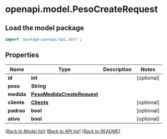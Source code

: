 # openapi.model.PesoCreateRequest

## Load the model package
```dart
import 'package:openapi/api.dart';
```

## Properties
Name | Type | Description | Notes
------------ | ------------- | ------------- | -------------
**id** | **int** |  | [optional] 
**peso** | **String** |  | 
**medida** | [**PesoMedidaCreateRequest**](PesoMedidaCreateRequest.md) |  | 
**cliente** | [**Cliente**](Cliente.md) |  | [optional] 
**padrao** | **bool** |  | [optional] 
**ativo** | **bool** |  | [optional] 

[[Back to Model list]](../README.md#documentation-for-models) [[Back to API list]](../README.md#documentation-for-api-endpoints) [[Back to README]](../README.md)


